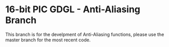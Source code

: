 # 16-bit PIC GDGL - Anti-Aliasing Branch
This branch is for the develpment of Anti-Aliasing functions, please use the master branch for the most recent code. 
